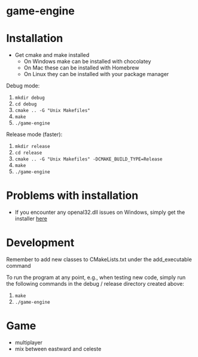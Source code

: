 # game-engine

# Installation
* Get cmake and make installed
  * On Windows make can be installed with chocolatey
  * On Mac these can be installed with Homebrew
  * On Linux they can be installed with your package manager

Debug mode:
1. `mkdir debug`
2. `cd debug`
3. `cmake .. -G "Unix Makefiles"`
4. `make`
5. `./game-engine`

Release mode (faster):
1. `mkdir release`
2. `cd release`
3. `cmake .. -G "Unix Makefiles" -DCMAKE_BUILD_TYPE=Release`
4. `make`
5. `./game-engine`

# Problems with installation
- If you encounter any openal32.dll issues on Windows, simply get the installer [here](https://openal.org/downloads/)

# Development
Remember to add new classes to CMakeLists.txt under the add_executable command

To run the program at any point, e.g., when testing new code, simply run the following commands in 
 the debug / release directory created above:
 1. `make`
 2. `./game-engine`

# Game
- multiplayer
- mix between eastward and celeste
